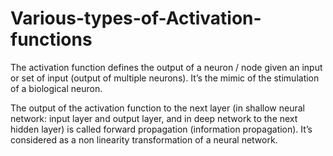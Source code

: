 # Various-types-of-Activation-functions
The activation function defines the output of a neuron / node given an input or set of input (output of multiple neurons). It’s the mimic of the stimulation of a biological neuron.

The output of the activation function to the next layer (in shallow neural network: input layer and output layer, and in deep network to the next hidden layer) is called forward propagation (information propagation). It’s considered as a non linearity transformation of a neural network.
